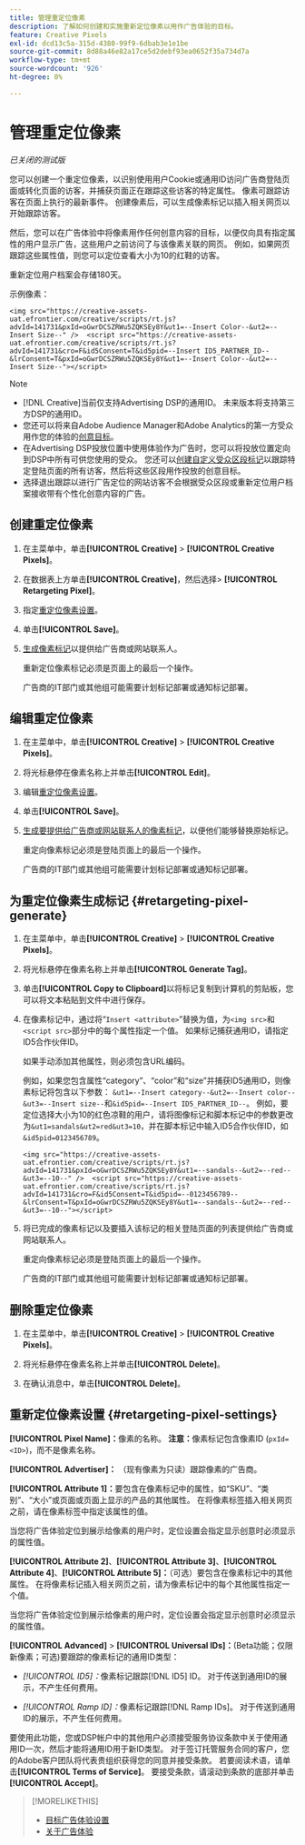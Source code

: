 ```yaml
---
title: 管理重定位像素
description: 了解如何创建和实施重新定位像素以用作广告体验的目标。
feature: Creative Pixels
exl-id: dcd13c5a-315d-4380-99f9-6dbab3e1e1be
source-git-commit: 8d88a46e82a17ce5d2debf93ea0652f35a734d7a
workflow-type: tm+mt
source-wordcount: '926'
ht-degree: 0%

---
```


# 管理重定位像素

*已关闭的测试版*

<!-- Note to self: These aren't segments -- we don't create a pool of users. -->

您可以创建一个重定位像素，以识别使用用户Cookie或通用ID访问广告商登陆页面或转化页面的访客，并捕获页面正在跟踪这些访客的特定属性。 像素可跟踪访客在页面上执行的最新事件。 创建像素后，可以生成像素标记以插入相关网页以开始跟踪访客。<!-- Note to self: surfer id=cookie or universal ID -->

然后，您可以在广告体验中将像素用作任何创意内容的目标，以便仅向具有指定属性的用户显示广告，这些用户之前访问了与该像素关联的网页。 例如，如果网页跟踪这些属性值，则您可以定位查看大小为10的红鞋的访客。<!-- better example? Make sure they match attribute examples below -->

重新定位用户档案会存储180天。

示例像素：

```
<img src="https://creative-assets-uat.efrontier.com/creative/scripts/rt.js?advId=141731&pxId=oGwrDCSZRWu5ZQKSEy8Y&ut1=--Insert Color--&ut2=--Insert Size--" />  <script src="https://creative-assets-uat.efrontier.com/creative/scripts/rt.js?advId=141731&cro=F&id5Consent=T&id5pid=--Insert ID5_PARTNER_ID--&lrConsent=T&pxId=oGwrDCSZRWu5ZQKSEy8Y&ut1=--Insert Color--&ut2=--Insert Size--"></script>
```

>[!NOTE]
>
> * [!DNL Creative]当前仅支持Advertising DSP的通用ID。 未来版本将支持第三方DSP的通用ID。<!-- Clarify this and reword as needed -->
>* 您还可以将来自Adobe Audience Manager和Adobe Analytics的第一方受众用作您的体验的[创意目标](/help/creative/experiences/experience-settings-targeting.md)。
>* 在Advertising DSP投放位置中使用体验作为广告时，您可以将投放位置定向到DSP中所有可供您使用的受众。 您还可以[创建自定义受众区段标记](/help/dsp/audiences/custom-segment-create.md)以跟踪特定登陆页面的所有访客，然后将这些区段用作投放的创意目标。
>* 选择退出跟踪以进行广告定位的网站访客不会根据受众区段或重新定位用户档案接收带有个性化创意内容的广告。

## 创建重定位像素

1. 在主菜单中，单击&#x200B;**[!UICONTROL Creative]** > **[!UICONTROL Creative Pixels]**。

1. 在数据表上方单击&#x200B;**[!UICONTROL Creative]**，然后选择> **[!UICONTROL Retargeting Pixel]**。

1. 指定[重定位像素设置](#retargeting-pixel-settings)。

1. 单击&#x200B;**[!UICONTROL Save]**。

1. [生成像素标记](#retargeting-pixel-generate)以提供给广告商或网站联系人。

   重新定位像素标记必须是页面上的最后一个操作。<!-- verify here and below -->

   广告商的IT部门或其他组可能需要计划标记部署或通知标记部署。

## 编辑重定位像素

1. 在主菜单中，单击&#x200B;**[!UICONTROL Creative]** > **[!UICONTROL Creative Pixels]**。

1. 将光标悬停在像素名称上并单击&#x200B;**[!UICONTROL Edit]**。

1. 编辑[重定位像素设置](#retargeting-pixel-settings)。

1. 单击&#x200B;**[!UICONTROL Save]**。

1. [生成要提供给广告商或网站联系人的像素标记](#retargeting-pixel-generate)，以便他们能够替换原始标记。

   重定向像素标记必须是登陆页面上的最后一个操作。

   广告商的IT部门或其他组可能需要计划标记部署或通知标记部署。

## 为重定位像素生成标记 {#retargeting-pixel-generate}

1. 在主菜单中，单击&#x200B;**[!UICONTROL Creative]** > **[!UICONTROL Creative Pixels]**。

1. 将光标悬停在像素名称上并单击&#x200B;**[!UICONTROL Generate Tag]**。

1. 单击&#x200B;**[!UICONTROL Copy to Clipboard]**&#x200B;以将标记复制到计算机的剪贴板，您可以将文本粘贴到文件中进行保存。

1. 在像素标记中，通过将“`Insert <attribute>`”替换为值，为`<img src>`和`<script src>`部分中的每个属性指定一个值。 如果标记捕获通用ID，请指定ID5合作伙伴ID。

   如果手动添加其他属性，则必须包含URL编码。

   例如，如果您包含属性“category”、“color”和“size”并捕获ID5通用ID，则像素标记将包含以下参数： `&ut1=--Insert category--&ut2=--Insert color--&ut3=--Insert size--`和`&id5pid=--Insert ID5_PARTNER_ID--`。 例如，要定位选择大小为10的红色凉鞋的用户，请将图像标记和脚本标记中的参数更改为`&ut1=sandals&ut2=red&ut3=10`，并在脚本标记中输入ID5合作伙伴ID，如`&id5pid=0123456789`。

   `<img src="https://creative-assets-uat.efrontier.com/creative/scripts/rt.js?advId=141731&pxId=oGwrDCSZRWu5ZQKSEy8Y&ut1=--sandals--&ut2=--red--&ut3=--10--" />  <script src="https://creative-assets-uat.efrontier.com/creative/scripts/rt.js?advId=141731&cro=F&id5Consent=T&id5pid=--0123456789--&lrConsent=T&pxId=oGwrDCSZRWu5ZQKSEy8Y&ut1=--sandals--&ut2=--red--&ut3=--10--"></script>`

1. 将已完成的像素标记以及要插入该标记的相关登陆页面的列表提供给广告商或网站联系人。

   重定向像素标记必须是登陆页面上的最后一个操作。

   广告商的IT部门或其他组可能需要计划标记部署或通知标记部署。

## 删除重定位像素

1. 在主菜单中，单击&#x200B;**[!UICONTROL Creative]** > **[!UICONTROL Creative Pixels]**。

1. 将光标悬停在像素名称上并单击&#x200B;**[!UICONTROL Delete]**。

1. 在确认消息中，单击&#x200B;**[!UICONTROL Delete]**。

## 重新定位像素设置 {#retargeting-pixel-settings}

**[!UICONTROL Pixel Name]：**&#x200B;像素的名称。 **注意：**&#x200B;像素标记包含像素ID (`pxId=<ID>`)，而不是像素名称。

**[!UICONTROL Advertiser]：** （现有像素为只读）跟踪像素的广告商。

**[!UICONTROL Attribute 1]：**&#x200B;要包含在像素标记中的属性，如“SKU”、“类别”、“大小”或页面或页面上显示的产品的其他属性。 在将像素标签插入相关网页之前，请在像素标签中指定该属性的值。

当您将广告体验定位到展示给像素的用户时，定位设置会指定显示创意时必须显示的属性值。

**[!UICONTROL Attribute 2]**、**[!UICONTROL Attribute 3]**、**[!UICONTROL Attribute 4]**、**[!UICONTROL Attribute 5]：**（可选）要包含在像素标记中的其他属性。 在将像素标记插入相关网页之前，请为像素标记中的每个其他属性指定一个值。

当您将广告体验定位到展示给像素的用户时，定位设置会指定显示创意时必须显示的属性值。

**[!UICONTROL Advanced]** > **[!UICONTROL Universal IDs]：**(Beta功能；仅限新像素；可选)要跟踪的像素标记的通用ID类型：

* *[!UICONTROL ID5]：*&#x200B;像素标记跟踪[!DNL ID5] ID。 对于传送到通用ID的展示，不产生任何费用。

* *[!UICONTROL Ramp ID]：*&#x200B;像素标记跟踪[!DNL Ramp IDs]。 对于传送到通用ID的展示，不产生任何费用。

要使用此功能，您或DSP帐户中的其他用户必须接受服务协议条款中关于使用通用ID一次，然后才能将通用ID用于新ID类型。 对于签订托管服务合同的客户，您的Adobe客户团队将代表贵组织获得您的同意并接受条款。 若要阅读术语，请单击&#x200B;**[!UICONTROL Terms of Service]**。 要接受条款，请滚动到条款的底部并单击&#x200B;**[!UICONTROL Accept]**。

>[!MORELIKETHIS]
>
>* [目标广告体验设置](/help/creative/experiences/experience-settings-targeting.md)
>* [关于广告体验](/help/creative/experiences/experience-about.md)
